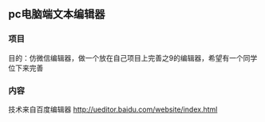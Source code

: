 ## pc电脑端文本编辑器

### 项目
目的：仿微信编辑器，做一个放在自己项目上完善之9的编辑器，希望有一个同学位下来完善

### 内容
技术来自百度编辑器 http://ueditor.baidu.com/website/index.html

### 
